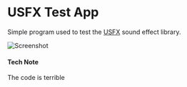 # USFX Test App

Simple program used to test the [USFX](https://github.com/tversteeg/usfx) sound effect library.

![Screenshot](https://raw.githubusercontent.com/raybritton/uxfs-test/main/.github/ss.png)



#### Tech Note
The code is terrible